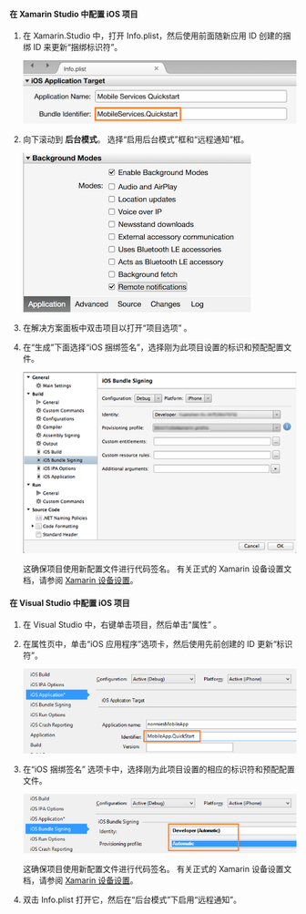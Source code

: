 #### <a name="configure-the-ios-project-in-xamarin-studio"></a>在 Xamarin Studio 中配置 iOS 项目
1. 在 Xamarin.Studio 中，打开 Info.plist，然后使用前面随新应用 ID 创建的捆绑 ID 来更新“捆绑标识符”。

    ![](./media/app-service-mobile-xamarin-ios-configure-project/mobile-services-ios-push-21.png)
2. 向下滚动到 **后台模式**。 选择“启用后台模式”框和“远程通知”框。

    ![](./media/app-service-mobile-xamarin-ios-configure-project/mobile-services-ios-push-22.png)
3. 在解决方案面板中双击项目以打开“项目选项” 。
4. 在“生成”下面选择“iOS 捆绑签名”，选择刚为此项目设置的标识和预配配置文件。

   ![](./media/app-service-mobile-xamarin-ios-configure-project/mobile-services-ios-push-20.png)

   这确保项目使用新配置文件进行代码签名。 有关正式的 Xamarin 设备设置文档，请参阅 [Xamarin 设备设置]。

#### <a name="configure-the-ios-project-in-visual-studio"></a>在 Visual Studio 中配置 iOS 项目
1. 在 Visual Studio 中，右键单击项目，然后单击“属性” 。
2. 在属性页中，单击“iOS 应用程序”选项卡，然后使用先前创建的 ID 更新“标识符”。

    ![](./media/app-service-mobile-xamarin-ios-configure-project/mobile-services-ios-push-23.png)
3. 在“iOS 捆绑签名”  选项卡中，选择刚为此项目设置的相应的标识符和预配配置文件。

    ![](./media/app-service-mobile-xamarin-ios-configure-project/mobile-services-ios-push-24.png)

    这确保项目使用新配置文件进行代码签名。 有关正式的 Xamarin 设备设置文档，请参阅 [Xamarin 设备设置]。
4. 双击 Info.plist 打开它，然后在“后台模式”下启用“远程通知”。

[Xamarin 设备设置]: http://developer.xamarin.com/guides/ios/getting_started/installation/device_provisioning/